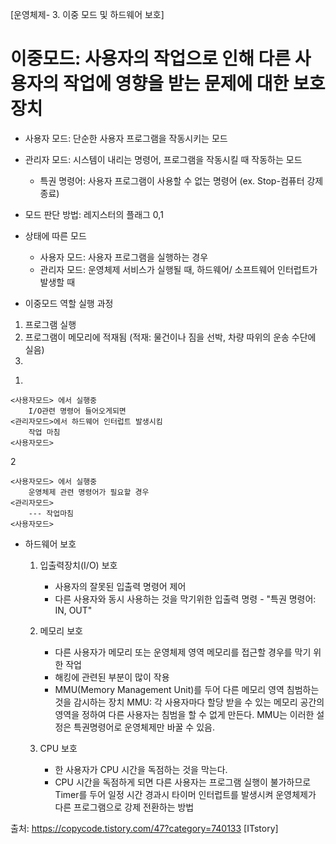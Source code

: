 [운영체제- 3. 이중 모드 및 하드웨어 보호]

# 이중모드: 사용자의 작업으로 인해 다른 사용자의 작업에 영향을 받는 문제에 대한 보호 장치
- 사용자 모드: 단순한 사용자 프로그램을 작동시키는 모드
- 관리자 모드: 시스템이 내리는 명령어, 프로그램을 작동시킬 때 작동하는 모드
	- 특권 명령어: 사용자 프로그램이 사용할 수 없는 명령어 (ex. Stop-컴퓨터 강제 종료)

- 모드 판단 방법: 레지스터의 플래그 0,1
- 상태에 따른 모드
	- 사용자 모드: 사용자 프로그램을 실행하는 경우
	- 관리자 모드: 운영체제 서비스가 실행될 때, 하드웨어/ 소프트웨어 인터럽트가 발생할 때

- 이중모드 역할 실행 과정
1. 프로그램 실행
2. 프로그램이 메모리에 적재됨 (적재: 물건이나 짐을 선박, 차량 따위의 운송 수단에 실음)
3. 

1)

```
<사용자모드> 에서 실행중
	I/O관련 명령어 들어오게되면
<관리자모드>에서 하드웨어 인터럽트 발생시킴
	작업 마침
<사용자모드>
```

2

```
<사용자모드> 에서 실행중
	운영체제 관련 명령어가 필요할 경우
<관리자모드>
	--- 작업마침
<사용자모드>
```

- 하드웨어 보호
	1) 입출력장치(I/O) 보호
    	- 사용자의 잘못된 입출력 명령어 제어
    	- 다른 사용자와 동시 사용하는 것을 막기위한 입출력 명령 - "특권 명령어: IN, OUT"

	2) 메모리 보호
    	- 다른 사용자가 메모리 또는 운영체제 영역 메모리를 접근할 경우를 막기 위한 작업
    	- 해킹에 관련된 부분이 많이 작용
    	- MMU(Memory Management Unit)를 두어 다른 메모리 영역 침범하는 것을 감시하는 장치
    	MMU: 각 사용자마다 할당 받을 수 있는 메모리 공간의 영역을 정하여 다른 사용자는 침범을 할 수 없게 만든다.
        MMU는  이러한 설정은 특권명령어로 운영체제만 바꿀 수 있음.

	3) CPU 보호
    	- 한 사용자가 CPU 시간을 독점하는 것을 막는다.
    	- CPU 시간을 독점하게 되면 다른 사용자는 프로그램 실행이 불가하므로 Timer를 두어 일정 시간 경과시 타이머 인터럽트를 발생시켜 운영체제가 다른 프로그램으로 강제 전환하는 방법



출처: https://copycode.tistory.com/47?category=740133 [ITstory]